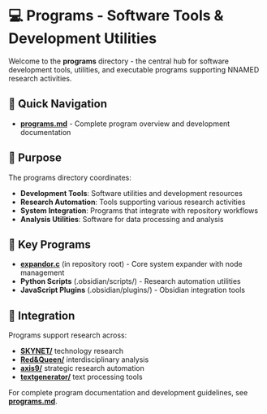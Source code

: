 # 💻 Programs - Software Tools & Development Utilities

Welcome to the **programs** directory - the central hub for software development tools, utilities, and executable programs supporting NNAMED research activities.

## 📁 Quick Navigation

- **[programs.md](programs.md)** - Complete program overview and development documentation

## 🎯 Purpose

The programs directory coordinates:

- **Development Tools**: Software utilities and development resources
- **Research Automation**: Tools supporting various research activities
- **System Integration**: Programs that integrate with repository workflows
- **Analysis Utilities**: Software for data processing and analysis

## 🔧 Key Programs

- **[expandor.c](../expandor.c)** (in repository root) - Core system expander with node management
- **Python Scripts** (.obsidian/scripts/) - Research automation utilities
- **JavaScript Plugins** (.obsidian/plugins/) - Obsidian integration tools

## 🔗 Integration

Programs support research across:
- **[SKYNET/](../SKYNET/)** technology research
- **[Red&Queen/](../Red&Queen/)** interdisciplinary analysis  
- **[axis9/](../axis9/)** strategic research automation
- **[textgenerator/](../textgenerator/)** text processing tools

For complete program documentation and development guidelines, see **[programs.md](programs.md)**.
